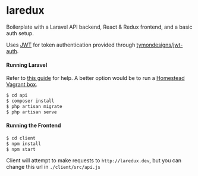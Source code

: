 # laredux

Boilerplate with a Laravel API backend, React & Redux frontend, and a basic auth setup.

Uses [JWT](https://jwt.io/) for token authentication provided through [tymondesigns/jwt-auth](https://github.com/tymondesigns/jwt-auth).

#### Running Laravel
Refer to [this guide](https://laravel.com/docs/master/installation) for help. A better option would be to run a [Homestead Vagrant box](https://laravel.com/docs/master/homestead). 

```bash
$ cd api
$ composer install
$ php artisan migrate
$ php artisan serve
```

#### Running the Frontend
```bash
$ cd client
$ npm install
$ npm start
```

Client will attempt to make requests to `http://laredux.dev`, but you can change this url in `./client/src/api.js`
